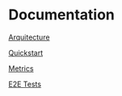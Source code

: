 <!--
SPDX-FileCopyrightText: 2025 2025 INDUSTRIA DE DISEÑO TEXTIL S.A. (INDITEX S.A.)
SPDX-FileContributor: enriqueavi@inditex.com

SPDX-License-Identifier: CC-BY-4.0
-->

# Documentation

[Arquitecture](./architecture.md)

[Quickstart](./quickstart.md)

[Metrics](./metrics.md)

[E2E Tests](./e2e-test.md)
